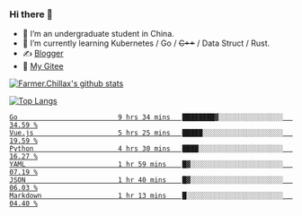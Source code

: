 ### Hi there 👋

- 🔭 I’m an undergraduate student in China.
- 🌱 I’m currently learning Kubernetes / Go / ~~C++~~ / Data Struct / Rust.
- ✍️ [Blogger](https://blog.farmer233.top)
- 🤔 [My Gitee](https://gitee.com/Farmer-chong)


[![Farmer.Chillax's github stats](https://github-readme-stats.vercel.app/api?username=FarmerChillax)](https://github.com/anuraghazra/github-readme-stats)

[![Top Langs](https://github-readme-stats.vercel.app/api/top-langs/?username=FarmerChillax&layout=compact&hide=html,css,javascript)](https://github.com/anuraghazra/github-readme-stats)

<p>
  <a href="https://wakatime.com/@Farmer">
        <!--START_SECTION:waka-->

```text
Go                         9 hrs 34 mins   ████████▓░░░░░░░░░░░░░░░░   34.59 %
Vue.js                     5 hrs 25 mins   █████░░░░░░░░░░░░░░░░░░░░   19.59 %
Python                     4 hrs 30 mins   ████░░░░░░░░░░░░░░░░░░░░░   16.27 %
YAML                       1 hr 59 mins    █▓░░░░░░░░░░░░░░░░░░░░░░░   07.19 %
JSON                       1 hr 40 mins    █▓░░░░░░░░░░░░░░░░░░░░░░░   06.03 %
Markdown                   1 hr 13 mins    █░░░░░░░░░░░░░░░░░░░░░░░░   04.40 %
```

<!--END_SECTION:waka-->
  </a>
</p>

<!--
**Farmer-chong/Farmer-chong** is a ✨ _special_ ✨ repository because its `README.md` (this file) appears on your GitHub profile.

Here are some ideas to get you started:

- 🔭 I’m currently working on ...
- 🌱 I’m currently learning ...
- 👯 I’m looking to collaborate on ...
- 🤔 I’m looking for help with ...
- 💬 Ask me about ...
- 📫 How to reach me: ...
- 😄 Pronouns: ...
- ⚡ Fun fact: ...
-->
